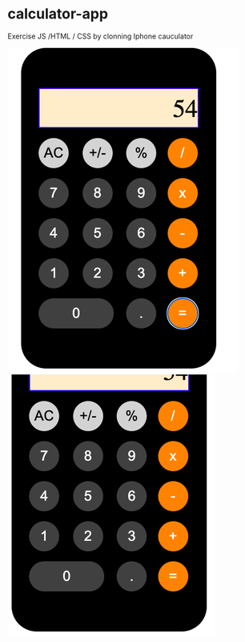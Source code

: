 # calculator-app

Exercise JS /HTML / CSS by clonning Iphone cauculator

![calculator](images/readme/calculator.png)
![calculator](images/readme/calculator2.png)
